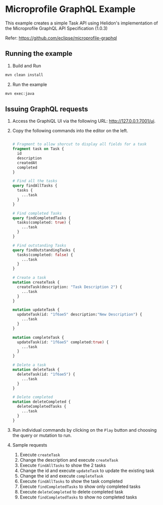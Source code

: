 # Microprofile GraphQL Example

This example creates a simple Task API using Helidon's implementation of the Microprofile GraphQL API Specification (1.0.3)

Refer: https://github.com/eclipse/microprofile-graphql


## Running the example

1. Build and Run

```bash
mvn clean install
```              

2. Run the example

```bash
mvn exec:java
```

## Issuing GraphQL requests 

1. Access the GraphiQL UI via the following URL: http://127.0.0.1:7001/ui.

2. Copy the following commands into the editor on the left.  

    ```graphql 
    
    # Fragment to allow shorcut to display all fields for a task
    fragment task on Task {
      id
      description
      createdAt
      completed
    }
    
    # Find all the tasks
    query findAllTasks {
      tasks {
        ...task
      }
    }
    
    # Find completed Tasks
    query findCompletedTasks {
      tasks(completed: true) {
        ...task
      }
    }
    
    # Find outstanding Tasks
    query findOutstandingTasks {
      tasks(completed: false) {
        ...task
      }
    }
    
    # Create a task
    mutation createTask {
      createTask(description: "Task Description 2") {
        ...task
      }
    }
    
    mutation updateTask {
      updateTask(id: "1f6ae5" description:"New Description") {
        ...task
      }
    }
    
    mutation completeTask {
      updateTask(id: "1f6ae5" completed:true) {
        ...task
      } 
    }
    
    # Delete a task
    mutation deleteTask {
      deleteTask(id: "1f6ae5") {
        ...task
      }
    }
    
    # Delete completed
    mutation deleteCompleted {
      deleteCompletedTasks {
        ...task
      }
    }
    ```
   
3. Run individual commands by clicking on the `Play` button and choosing the query or mutation to run.


4. Sample requests

   1. Execute `createTask` 
   2. Change the description and execute `createTask`
   3. Execute `findAllTasks` to show the 2 tasks
   4. Change the id and execute `updateTask` to update the existing task
   5. Change the id and execute `completeTask`
   6. Execute `findAllTasks` to show the task completed
   7. Execute `findCompletedTasks` to show only completed tasks
   8. Execute `deleteCompleted` to delete completed task
   9. Execute `findCompletedTasks` to show no completed tasks

     